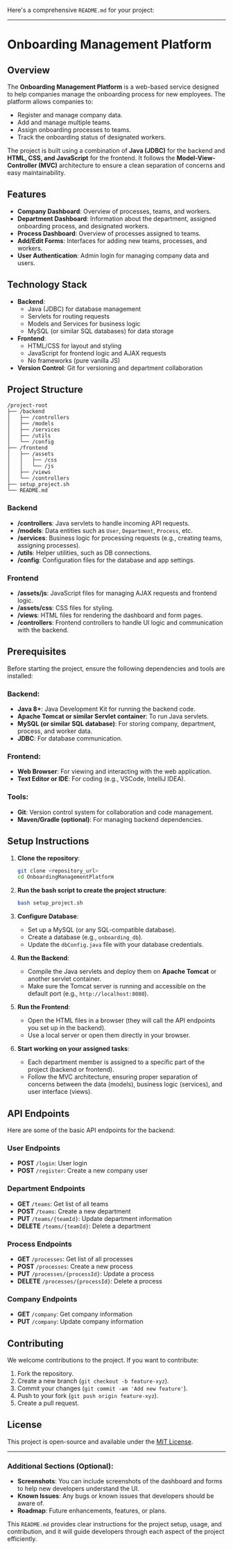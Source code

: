 Here's a comprehensive `README.md` for your project:

---

# Onboarding Management Platform

## Overview

The **Onboarding Management Platform** is a web-based service designed to help companies manage the onboarding process for new employees. The platform allows companies to:

- Register and manage company data.
- Add and manage multiple teams.
- Assign onboarding processes to teams.
- Track the onboarding status of designated workers.

The project is built using a combination of **Java (JDBC)** for the backend and **HTML, CSS, and JavaScript** for the frontend. It follows the **Model-View-Controller (MVC)** architecture to ensure a clean separation of concerns and easy maintainability.

## Features

- **Company Dashboard**: Overview of processes, teams, and workers.
- **Department Dashboard**: Information about the department, assigned onboarding process, and designated workers.
- **Process Dashboard**: Overview of processes assigned to teams.
- **Add/Edit Forms**: Interfaces for adding new teams, processes, and workers.
- **User Authentication**: Admin login for managing company data and users.

## Technology Stack

- **Backend**: 
  - Java (JDBC) for database management
  - Servlets for routing requests
  - Models and Services for business logic
  - MySQL (or similar SQL databases) for data storage
- **Frontend**: 
  - HTML/CSS for layout and styling
  - JavaScript for frontend logic and AJAX requests
  - No frameworks (pure vanilla JS)
- **Version Control**: Git for versioning and department collaboration

## Project Structure

```
/project-root
├── /backend
│   ├── /controllers
│   ├── /models
│   ├── /services
│   ├── /utils
│   └── /config
├── /frontend
│   ├── /assets
│   │   ├── /css
│   │   └── /js
│   ├── /views
│   └── /controllers
├── setup_project.sh
└── README.md
```

### Backend

- **/controllers**: Java servlets to handle incoming API requests.
- **/models**: Data entities such as `User`, `Department`, `Process`, etc.
- **/services**: Business logic for processing requests (e.g., creating teams, assigning processes).
- **/utils**: Helper utilities, such as DB connections.
- **/config**: Configuration files for the database and app settings.

### Frontend

- **/assets/js**: JavaScript files for managing AJAX requests and frontend logic.
- **/assets/css**: CSS files for styling.
- **/views**: HTML files for rendering the dashboard and form pages.
- **/controllers**: Frontend controllers to handle UI logic and communication with the backend.

## Prerequisites

Before starting the project, ensure the following dependencies and tools are installed:

### Backend:

- **Java 8+**: Java Development Kit for running the backend code.
- **Apache Tomcat or similar Servlet container**: To run Java servlets.
- **MySQL (or similar SQL database)**: For storing company, department, process, and worker data.
- **JDBC**: For database communication.

### Frontend:

- **Web Browser**: For viewing and interacting with the web application.
- **Text Editor or IDE**: For coding (e.g., VSCode, IntelliJ IDEA).

### Tools:

- **Git**: Version control system for collaboration and code management.
- **Maven/Gradle (optional)**: For managing backend dependencies.

## Setup Instructions

1. **Clone the repository**:

   ```bash
   git clone <repository_url>
   cd OnboardingManagementPlatform
   ```

2. **Run the bash script to create the project structure**:

   ```bash
   bash setup_project.sh
   ```

3. **Configure Database**:
   - Set up a MySQL (or any SQL-compatible database).
   - Create a database (e.g., `onboarding_db`).
   - Update the `dbConfig.java` file with your database credentials.

4. **Run the Backend**:
   - Compile the Java servlets and deploy them on **Apache Tomcat** or another servlet container.
   - Make sure the Tomcat server is running and accessible on the default port (e.g., `http://localhost:8080`).

5. **Run the Frontend**:
   - Open the HTML files in a browser (they will call the API endpoints you set up in the backend).
   - Use a local server or open them directly in your browser.

6. **Start working on your assigned tasks**:
   - Each department member is assigned to a specific part of the project (backend or frontend).
   - Follow the MVC architecture, ensuring proper separation of concerns between the data (models), business logic (services), and user interface (views).

## API Endpoints

Here are some of the basic API endpoints for the backend:

### User Endpoints

- **POST** `/login`: User login
- **POST** `/register`: Create a new company user

### Department Endpoints

- **GET** `/teams`: Get list of all teams
- **POST** `/teams`: Create a new department
- **PUT** `/teams/{teamId}`: Update department information
- **DELETE** `/teams/{teamId}`: Delete a department

### Process Endpoints

- **GET** `/processes`: Get list of all processes
- **POST** `/processes`: Create a new process
- **PUT** `/processes/{processId}`: Update a process
- **DELETE** `/processes/{processId}`: Delete a process

### Company Endpoints

- **GET** `/company`: Get company information
- **PUT** `/company`: Update company information

## Contributing

We welcome contributions to the project. If you want to contribute:

1. Fork the repository.
2. Create a new branch (`git checkout -b feature-xyz`).
3. Commit your changes (`git commit -am 'Add new feature'`).
4. Push to your fork (`git push origin feature-xyz`).
5. Create a pull request.

## License

This project is open-source and available under the [MIT License](LICENSE).

---

### Additional Sections (Optional):

- **Screenshots**: You can include screenshots of the dashboard and forms to help new developers understand the UI.
- **Known Issues**: Any bugs or known issues that developers should be aware of.
- **Roadmap**: Future enhancements, features, or plans.

This `README.md` provides clear instructions for the project setup, usage, and contribution, and it will guide developers through each aspect of the project efficiently.
